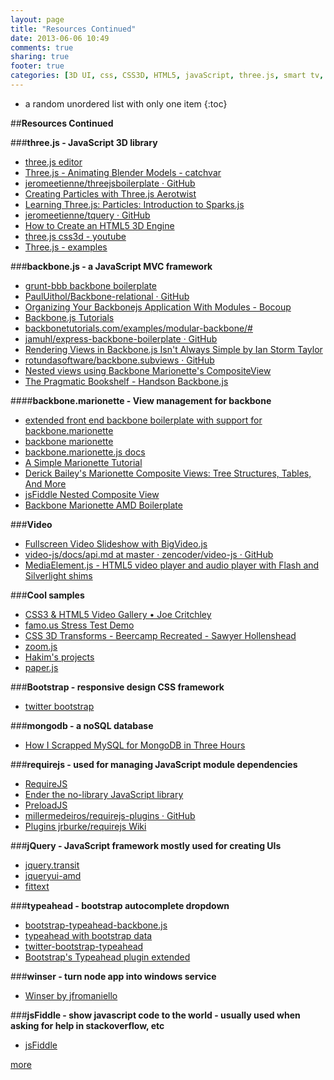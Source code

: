 ```yaml
---
layout: page
title: "Resources Continued"
date: 2013-06-06 10:49
comments: true
sharing: true
footer: true
categories: [3D UI, css, CSS3D, HTML5, javaScript, three.js, smart tv, grunt, jQuery, node.js, bootstrap, css, responsive design, api, learning, backbone.js, knockout.js]
---
```


* a random unordered list with only one item
{:toc}

##**Resources Continued**

###**three.js - JavaScript 3D library**
 * [three.js editor](http://mrdoob.github.com/three.js/editor/)
 * [Three.js - Animating Blender Models - catchvar](http://catchvar.com/threejs-animating-blender-models)
 * [jeromeetienne/threejsboilerplate · GitHub](https://github.com/jeromeetienne/threejsboilerplate)
 * [Creating Particles with Three.js Aerotwist](http://www.aerotwist.com/tutorials/creating-particles-with-three-js/)
 * [Learning Three.js: Particles: Introduction to Sparks.js](http://learningthreejs.com/blog/2011/12/14/particles-introduction-to-sparks-js/)
 * [jeromeetienne/tquery · GitHub](https://github.com/jeromeetienne/tquery)
 * [How to Create an HTML5 3D Engine](http://sixrevisions.com/web-development/how-to-create-an-html5-3d-engine/)
 * [three.js css3d - youtube](http://localhost:3000/css3d_youtube.html#cats)
 * [Three.js - examples](http://stemkoski.github.com/Three.js/)

###**backbone.js - a JavaScript MVC framework**
 * [grunt-bbb backbone boilerplate](https://github.com/tbranyen/backbone-boilerplate)
 * [PaulUithol/Backbone-relational · GitHub](https://github.com/PaulUithol/Backbone-relational)
 * [Organizing Your Backbonejs Application With Modules - Bocoup](http://weblog.bocoup.com/organizing-your-backbone-js-application-with-modules/)
 * [Backbone.js Tutorials](http://backbonetutorials.com/)
 * [backbonetutorials.com/examples/modular-backbone/#](http://backbonetutorials.com/examples/modular-backbone/#)
 * [jamuhl/express-backbone-boilerplate · GitHub](https://github.com/jamuhl/express-backbone-boilerplate)
 * [Rendering Views in Backbone.js Isn't Always Simple by Ian Storm Taylor](http://ianstormtaylor.com/rendering-views-in-backbonejs-isnt-always-simple/)
 * [rotundasoftware/backbone.subviews · GitHub](https://github.com/rotundasoftware/backbone.subviews)
 * [Nested views using Backbone Marionette's CompositeView](http://davidsulc.com/blog/2013/02/03/tutorial-nested-views-using-backbone-marionettes-compositeview/)
 * [The Pragmatic Bookshelf - Handson Backbone.js](http://pragprog.com/screencasts/v-dback/hands-on-backbone-js?tab=tab-links)

####**backbone.marionette - View management for backbone**
 * [extended front end backbone boilerplate with support for backbone.marionette](https://github.com/jamuhl/bmq-tmpl)
 * [backbone marionette](http://marionettejs.com/)
 * [backbone.marionette.js docs](http://derickbailey.github.com/backbone.marionette/docs/backbone.marionette.html)
 * [A Simple Marionette Tutorial](http://davidsulc.com/blog/2012/04/15/a-simple-backbone-marionette-tutorial/)
 * [Derick Bailey's Marionette Composite Views: Tree Structures, Tables, And More](http://lostechies.com/derickbailey/2012/04/05/composite-views-tree-structures-tables-and-more/)
 * [jsFiddle Nested Composite View](http://jsfiddle.net/derickbailey/QPg4D/)
 * [Backbone Marionette AMD Boilerplate](https://github.com/t2k/backbone.marionette-RequireJS)

###**Video**
 * [Fullscreen Video Slideshow with BigVideo.js](http://tympanus.net/codrops/2012/09/19/fullscreen-video-slideshow-with-bigvideo-js/)
 * [video-js/docs/api.md at master · zencoder/video-js · GitHub](https://github.com/zencoder/video-js/blob/master/docs/api.md)
 * [MediaElement.js - HTML5 video player and audio player with Flash and Silverlight shims](http://mediaelementjs.com/#howitworks)

###**Cool samples**
 * [CSS3 & HTML5 Video Gallery • Joe Critchley](http://joecritchley.com/demos/css3-video-gallery/)
 * [famo.us Stress Test Demo](http://famo.us/r/YMcW)
 * [CSS 3D Transforms - Beercamp Recreated - Sawyer Hollenshead](http://labs.sawyerhollenshead.com/lab/css-3d-transform/)
 * [zoom.js](http://lab.hakim.se/zoom-js/)
 * [Hakim's projects](http://lab.hakim.se/)
 * [paper.js](http://paperjs.org/)

###**Bootstrap - responsive design CSS framework**
 * [twitter bootstrap](http://twitter.github.com/bootstrap/)

###**mongodb - a noSQL database**
 * [How I Scrapped MySQL for MongoDB in Three Hours](http://blog.programmableweb.com/2011/08/15/how-i-scrapped-mysql-for-mongodb-in-three-hours/)

###**requirejs - used for managing JavaScript module dependencies**
 * [RequireJS](http://requirejs.org/)
 * [Ender the no-library JavaScript library](http://ender.jit.su/#docs)
 * [PreloadJS](http://www.createjs.com/#!/PreloadJS)
 * [millermedeiros/requirejs-plugins · GitHub](https://github.com/millermedeiros/requirejs-plugins)
 * [Plugins jrburke/requirejs Wiki](https://github.com/jrburke/requirejs/wiki/Plugins)

###**jQuery - JavaScript framework mostly used for creating UIs**
 * [jquery.transit](https://github.com/rstacruz/jquery.transit)
 * [jqueryui-amd](https://github.com/jrburke/jqueryui-amd)
 * [fittext](http://fittextjs.com/)

###**typeahead - bootstrap autocomplete dropdown**
 * [bootstrap-typeahead-backbone.js](https://gist.github.com/anonymous/1745614/)
 * [typeahead with bootstrap data](http://jsbin.com/upigej/1/edit)
 * [twitter-bootstrap-typeahead](https://github.com/tcrosen/twitter-bootstrap-typeahead)
 * [Bootstrap's Typeahead plugin extended](https://gist.github.com/gudbergur/1866577)

###**winser - turn node app into windows service**
 * [Winser by jfromaniello](http://jfromaniello.github.com/winser/)

###**jsFiddle - show javascript code to the world - usually used when asking for help in stackoverflow, etc**
 * [jsFiddle](http://jsfiddle.net/)

 [more](/more-resources/)
